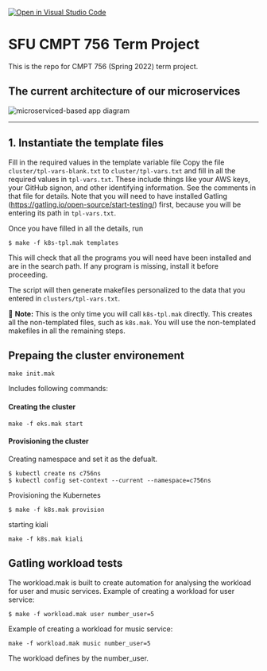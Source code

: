 [![Open in Visual Studio Code](https://classroom.github.com/assets/open-in-vscode-f059dc9a6f8d3a56e377f745f24479a46679e63a5d9fe6f495e02850cd0d8118.svg)](https://classroom.github.com/online_ide?assignment_repo_id=7229864&assignment_repo_type=AssignmentRepo)
# SFU CMPT 756 Term Project

This is the repo for CMPT 756 (Spring 2022) term project.

<!-- 
## Execution environemt comments
This repository is desinged and develop to run on the EKS (Elastic Kubernetes Service) of AWS.
--- -->

## The current architecture of our microservices
![microserviced-based app diagram](https://user-images.githubusercontent.com/44685975/159101267-cfe1dabf-2752-41cd-a1b4-b075f8656edb.jpg)

---
## 1. Instantiate the template files

Fill in the required values in the template variable file
Copy the file `cluster/tpl-vars-blank.txt` to `cluster/tpl-vars.txt` and fill in all the required values in `tpl-vars.txt`. These include things like your AWS keys, your GitHub signon, and other identifying information. See the comments in that file for details. Note that you will need to have installed Gatling (https://gatling.io/open-source/start-testing/) first, because you will be entering its path in `tpl-vars.txt`.

Once you have filled in all the details, run
~~~
$ make -f k8s-tpl.mak templates
~~~
This will check that all the programs you will need have been installed and are in the search path. If any program is missing, install it before proceeding.

The script will then generate makefiles personalized to the data that you entered in `clusters/tpl-vars.txt`.

:loudspeaker: **Note:** This is the only time you will call `k8s-tpl.mak` directly. This creates all the non-templated files, such as `k8s.mak`. You will use the non-templated makefiles in all the remaining steps.

## Prepaing the cluster environement
~~~
make init.mak
~~~
Includes following commands:

#### Creating the cluster
~~~
make -f eks.mak start
~~~

#### Provisioning the cluster
Creating namespace and set it as the defualt.
~~~
$ kubectl create ns c756ns
$ kubectl config set-context --current --namespace=c756ns
~~~
Provisioning the Kubernetes
~~~
$ make -f k8s.mak provision
~~~
starting kiali
~~~
make -f k8s.mak kiali
~~~

## Gatling workload tests
The workload.mak is built to create automation for analysing the workload for user and music services. 
Example of creating a workload for user service:
~~~
$ make -f workload.mak user number_user=5
~~~
Example of creating a workload for music service:
~~~
make -f workload.mak music number_user=5
~~~
The workload defines by the number_user.
